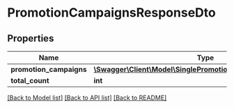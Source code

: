 # PromotionCampaignsResponseDto

## Properties
Name | Type | Description | Notes
------------ | ------------- | ------------- | -------------
**promotion_campaigns** | [**\Swagger\Client\Model\SinglePromotionCampaignResponseDto[]**](SinglePromotionCampaignResponseDto.md) |  | 
**total_count** | **int** |  | 

[[Back to Model list]](../../README.md#documentation-for-models) [[Back to API list]](../../README.md#documentation-for-api-endpoints) [[Back to README]](../../README.md)

